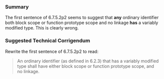 ### Summary

The first sentence of 6.7.5.2p2 seems to suggest that **any** ordinary
identifier both block scope or function prototype scope and no linkage **has** a
variably modified type. This is clearly wrong.

### Suggested Technical Corrigendum

Rewrite the first sentence of 6.7.5.2p2 to read:

> An ordinary identifier (as defined in 6.2.3) that has a variably modified type
> shall have either block scope or function prototype scope, and no linkage.
